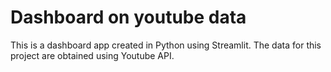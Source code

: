 # Dashboard on youtube data

This is a dashboard app created in Python using Streamlit. The data for this project are obtained using Youtube API.
